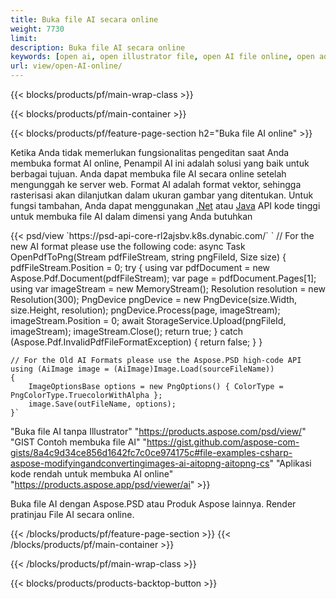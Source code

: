 ```yaml
---
title: Buka file AI secara online
weight: 7730
limit: 
description: Buka file AI secara online
keywords: [open ai, open illustrator file, open AI file online, open adobe illustrator, preview of ai file, ai format open]
url: view/open-AI-online/
---
```


{{< blocks/products/pf/main-wrap-class >}}


{{< blocks/products/pf/main-container >}}

{{< blocks/products/pf/feature-page-section h2="Buka file AI online" >}}
<p>Ketika Anda tidak memerlukan fungsionalitas pengeditan saat Anda membuka format AI online, Penampil AI ini adalah solusi yang baik untuk berbagai tujuan. Anda dapat membuka file AI secara online setelah mengunggah ke server web. Format AI adalah format vektor, sehingga rasterisasi akan dilanjutkan dalam ukuran gambar yang ditentukan. Untuk fungsi tambahan, Anda dapat menggunakan <a href="/psd/net">.Net</a> atau <a href="/psd/java">Java</a> API kode tinggi untuk membuka file AI dalam dimensi yang Anda butuhkan</p>
{{< psd/view `https://psd-api-core-rl2ajsbv.k8s.dynabic.com/` 
`	// For the new AI format please use the following code:
	async Task<bool> OpenPdfToPng(Stream pdfFileStream, string pngFileId, Size size)
	{
		pdfFileStream.Position = 0;
		try
		{
			using var pdfDocument = new Aspose.Pdf.Document(pdfFileStream);
			var page = pdfDocument.Pages[1];
			using var imageStream = new MemoryStream();
			Resolution resolution = new Resolution(300);
			PngDevice pngDevice = new PngDevice(size.Width, size.Height, resolution);
			pngDevice.Process(page, imageStream);
			imageStream.Position = 0;
			await StorageService.Upload(pngFileId, imageStream);
			imageStream.Close();
			return true;
		}
		catch (Aspose.Pdf.InvalidPdfFileFormatException)
		{
			return false;
		}
	}
	
	// For the Old AI Formats please use the Aspose.PSD high-code API
	using (AiImage image = (AiImage)Image.Load(sourceFileName))
	{
		ImageOptionsBase options = new PngOptions() { ColorType = PngColorType.TruecolorWithAlpha };
		image.Save(outFileName, options);
	}` 
"Buka file AI tanpa Illustrator" "https://products.aspose.com/psd/view/" 
"GIST Contoh membuka file AI" "https://gist.github.com/aspose-com-gists/8a4c9d34ce856d1642fc7c0ce974175c#file-examples-csharp-aspose-modifyingandconvertingimages-ai-aitopng-aitopng-cs" 
"Aplikasi kode rendah untuk membuka AI online" "https://products.aspose.app/psd/viewer/ai" >}}
<p>Buka file AI dengan Aspose.PSD atau Produk Aspose lainnya. Render pratinjau File AI secara online.</p>
{{< /blocks/products/pf/feature-page-section >}}
{{< /blocks/products/pf/main-container >}}


{{< /blocks/products/pf/main-wrap-class >}}

{{< blocks/products/products-backtop-button >}}
